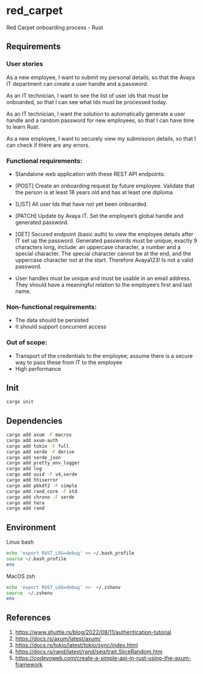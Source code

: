 # red_carpet
Red Carpet onboarding process - Rust

## Requirements
### User stories
As a new employee, I want to submit my personal details, so that the Avaya IT department can 
create a user handle and a password.

As an IT technician, I want to see the list of user ids that must be onboarded, so that I can see 
what Ids must be processed today.

As an IT technician, I want the solution to automatically generate a user handle and a random 
password for new employees, so that I can have time to learn Rust.

As a new employee, I want to securely view my submission details, so that I can check if there 
are any errors.

### Functional requirements:
- Standalone web application with these REST API endpoints:

- [POST] Create an onboarding request by future employee. Validate that the person is at least 18 years old and has at least one diploma.

- [LIST] All user Ids that have not yet been onboarded.

- [PATCH] Update by Avaya IT. Set the employee’s global handle and generated password.

- [GET] Secured endpoint (basic auth) to view the employee details after IT set up the password. Generated passwords must be unique, exactly 9 characters long, include: an uppercase character, a number and a special character. The special character cannot be at the end, and the uppercase character not at the start. Therefore Avaya123! Is not a valid password.

- User handles must be unique and must be usable in an email address. They should have a 
meaningful relation to the employee’s first and last name.

### Non-functional requirements:
- The data should be persisted
- It should support concurrent access

### Out of scope:
- Transport of the credentials to the employee; assume there is a secure way to pass these from IT 
to the employee
- High performance

## Init
```sh
cargo init
```

## Dependencies
```sh
cargo add axum -F macros
cargo add axum-auth
cargo add tokio -F full
cargo add serde -F derive
cargo add serde_json
cargo add pretty_env_logger
cargo add log
cargo add uuid -F v4,serde
cargo add thiserror
cargo add pbkdf2 -F simple
cargo add rand_core -F std
cargo add chrono -F serde
cargo add tera
cargo add rand
```


## Environment
Linux bash
```bash
echo 'export RUST_LOG=debug' >> ~/.bash_profile
source ~/.bash_profile
env
```

MacOS zsh
```zsh
echo 'export RUST_LOG=debug' >>  ~/.zshenv
source  ~/.zshenv
env
```


## References
1. https://www.shuttle.rs/blog/2022/08/11/authentication-tutorial
2. https://docs.rs/axum/latest/axum/
3. https://docs.rs/tokio/latest/tokio/sync/index.html
4. https://docs.rs/rand/latest/rand/seq/trait.SliceRandom.htm
5. https://codevoweb.com/create-a-simple-api-in-rust-using-the-axum-framework
